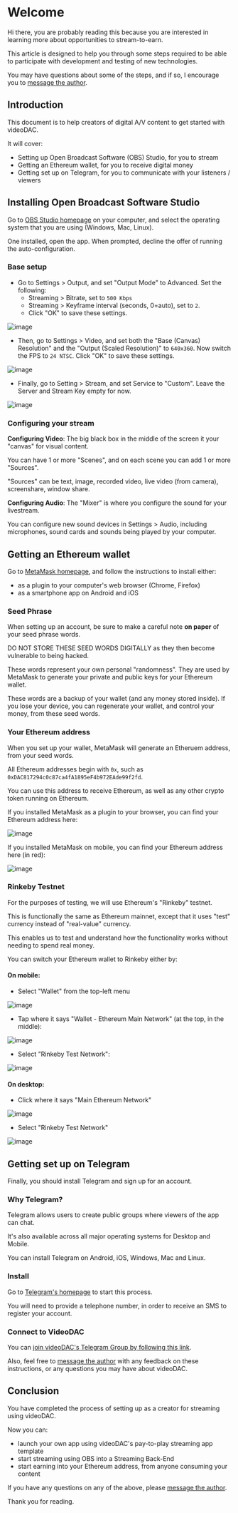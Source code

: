 # Welcome

Hi there, you are probably reading this because you are interested in learning more about opportunities to stream-to-earn.

This article is designed to help you through some steps required to be able to participate with development and testing of new technologies.

You may have questions about some of the steps, and if so, I encourage you to [message the author](https://t.me/chrishobcroft).

## Introduction

This document is to help creators of digital A/V content to get started with videoDAC.

It will cover:

- Setting up Open Broadcast Software (OBS) Studio, for you to stream
- Getting an Ethereum wallet, for you to receive digital money
- Getting set up on Telegram, for you to communicate with your listeners / viewers

## Installing Open Broadcast Software Studio

Go to [OBS Studio homepage](https://obsproject.com/) on your computer, and select the operating system that you are using (Windows, Mac, Linux).

One installed, open the app. When prompted, decline the offer of running the auto-configuration.

### Base setup

- Go to Settings > Output, and set "Output Mode" to Advanced. Set the following:
  - Streaming > Bitrate, set to `500 Kbps`
  - Streaming > Keyframe interval (seconds, 0=auto), set to `2`.
  - Click "OK" to save these settings.

![image](https://user-images.githubusercontent.com/59374467/79101677-af65de80-7d86-11ea-8d4f-abaed1116b3f.png)

- Then, go to Settings > Video, and set both the "Base (Canvas) Resolution" and the "Output (Scaled Resolution)" to `640x360`. Now switch the FPS to `24 NTSC`. Click "OK" to save these settings.

![image](https://user-images.githubusercontent.com/59374467/79101419-18008b80-7d86-11ea-88ee-c490d71a66ed.png)

- Finally, go to Setting > Stream, and set Service to "Custom". Leave the Server and Stream Key empty for now.

![image](https://user-images.githubusercontent.com/59374467/79101345-f4d5dc00-7d85-11ea-99d8-45e10e23f789.png)

### Configuring your stream

**Configuring Video**: The big black box in the middle of the screen it your "canvas" for visual content.

You can have 1 or more "Scenes", and on each scene you can add 1 or more "Sources".

"Sources" can be text, image, recorded video, live video (from camera), screenshare, window share.

**Configuring Audio**: The "Mixer" is where you configure the sound for your livestream.

You can configure new sound devices in Settings > Audio, including microphones, sound cards and sounds being played by your computer.

## Getting an Ethereum wallet

Go to [MetaMask homepage](https://metamask.io), and follow the instructions to install either:

- as a plugin to your computer's web browser (Chrome, Firefox)
- as a smartphone app on Android and iOS

### Seed Phrase

When setting up an account, be sure to make a careful note **on paper** of your seed phrase words.

DO NOT STORE THESE SEED WORDS DIGITALLY as they then become vulnerable to being hacked.

These words represent your own personal "randomness". They are used by MetaMask to generate your private and public keys for your Ethereum wallet.

These words are a backup of your wallet (and any money stored inside). If you lose your device, you can regenerate your wallet, and control your money, from these seed words.

### Your Ethereum address

When you set up your wallet, MetaMask will generate an Etheruem address, from your seed words.

All Ethereum addresses begin with `0x`, such as `0xDAC817294c0c87ca4fA1895eF4b972EAde99f2fd`.

You can use this address to receive Ethereum, as well as any other crypto token running on Ethereum.

If you installed MetaMask as a plugin to your browser, you can find your Ethereum address here:

![image](https://user-images.githubusercontent.com/59374467/79101993-71b58580-7d87-11ea-8191-9aaeaef840db.png)

If you installed MetaMask on mobile, you can find your Ethereum address here (in red):

![image](https://user-images.githubusercontent.com/59374467/79102209-e5579280-7d87-11ea-97c2-277856e9ee7e.png)

### Rinkeby Testnet

For the purposes of testing, we will use Ethereum's "Rinkeby" testnet.

This is functionally the same as Ethereum mainnet, except that it uses "test" currency instead of "real-value" currency.

This enables us to test and understand how the functionality works without needing to spend real money.

You can switch your Ethereum wallet to Rinkeby either by:

#### On mobile:

- Select "Wallet" from the top-left menu

![image](https://user-images.githubusercontent.com/59374467/79100603-83e1f480-7d84-11ea-951c-510591147399.png)

- Tap where it says "Wallet - Ethereum Main Network" (at the top, in the middle):

![image](https://user-images.githubusercontent.com/59374467/79100625-8fcdb680-7d84-11ea-82f1-1d8b12cc27a9.png)

- Select "Rinkeby Test Network":

![image](https://user-images.githubusercontent.com/59374467/79100615-8a706c00-7d84-11ea-950b-abf6c9945b6e.png)

#### On desktop:

- Click where it says "Main Ethereum Network"

![image](https://user-images.githubusercontent.com/59374467/79102498-7cbce580-7d88-11ea-9444-60fa4aa679fb.png)

- Select "Rinkeby Test Network"

![image](https://user-images.githubusercontent.com/59374467/79102578-a1b15880-7d88-11ea-8a50-d0ae2bd8a4ed.png)

## Getting set up on Telegram

Finally, you should install Telegram and sign up for an account.

### Why Telegram?

Telegram allows users to create public groups where viewers of the app can chat.

It's also available across all major operating systems for Desktop and Mobile.

You can install Telegram on Android, iOS, Windows, Mac and Linux.

### Install

Go to [Telegram's homepage](https://telegram.org/) to start this process.

You will need to provide a telephone number, in order to receive an SMS to register your account.

### Connect to VideoDAC

You can [join videoDAC's Telegram Group by following this link](https://t.me/videoDAC).

Also, feel free to [message the author](https://t.me/chrishobcroft) with any feedback on these instructions, or any questions you may have about videoDAC.

## Conclusion

You have completed the process of setting up as a creator for streaming using videoDAC.

Now you can:

- launch your own app using videoDAC's pay-to-play streaming app template
- start streaming using OBS into a Streaming Back-End
- start earning into your Ethereum address, from anyone consuming your content

If you have any questions on any of the above, please [message the author](https://t.me/chrishobcroft).

Thank you for reading.
